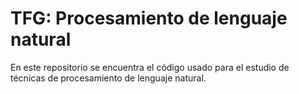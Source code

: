 # TFG: Procesamiento de lenguaje natural

En este repositorio se encuentra el código usado para el estudio de técnicas de procesamiento de lenguaje natural. 